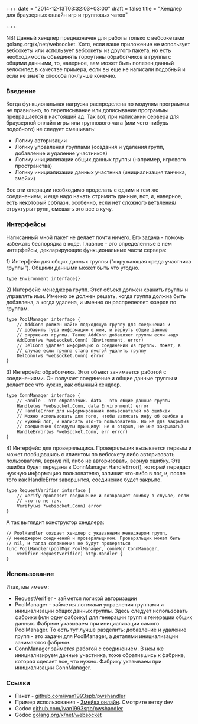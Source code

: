 +++
date = "2014-12-13T03:32:03+03:00"
draft = false
title = "Хендлер для браузерных онлайн игр и групповых чатов"

+++

<p>NB! Данный хендлер предназначен для работы только с вебсокетами golang.org/x/net/websocket. Хотя, если ваше приложение не использует вебсокеты или использует вебсокеты из другого пакета, но есть необходимость объединять гороутины обработчиков в группы с общими данными, то, наверное, вам может быть полезен данный велосипед в качестве примера, если вы еще не написали подобный и если не знаете способа по-лучше конечно.</p>

<h3>Введение</h3>

<p>Когда функциональная нагрузка распределена по модулям программы не правильно, то переписывание или дописывание программы превращается в настоящий ад. Так вот, при написании сервера для браузерной онлайн игры или группового чата (или чего-нибудь подобного) не следует смешивать:</p>

<ul>
<li>Логику авторизации</li>
<li>Логику управления группами (создания и удаления групп, добавление и удаление участников)</li>
<li>Логику инициализации общих данных группы (например, игрового пространства)</li>
<li>Логику инициализации данных участника (инициализация танчика, змейки)</li>
</ul>

<p>Все эти операции необходимо проделать с одним и тем же соединением, и еще надо начать стримить данные, вот, и, наверное, есть некоторый соблазн, особенно, если нет сложного ветвления/структуры групп, смешать это все в кучу.</p>

<h3>Интерфейсы</h3>

<p>Написанный мной пакет не делает почти ничего. Его задача - помочь избежать беспорядка в коде. Главное - это определенные в нем интерфейсы, декларирующие функциональные части сервера:</p>

<p>1) Интерфейс для общих данных группы ("окружающая среда участника группы"). Общими данными может быть что угодно.</p>

<pre><code class="go">type Environment interface{}
</code></pre>

<p>2) Интерфейс менеджера групп. Этот объект должен хранить группы и управлять ими. Именно он должен решать, когда группа должна быть добавлена, а когда удалена, и именно он распрелеляет юзеров по группам.</p>

<pre><code class="go">type PoolManager interface {
    // AddConn должен найти подходящую группу для соединения и 
    // добавить туда информацию о нем, и вернуть общие данные
    // окружения группы. Также AddConn добавляет группы если надо
    AddConn(ws *websocket.Conn) (Environment, error)
    // DelConn удаляет информацию о соединении из группы. Может, в
    // случае если группа стала пустой удалить группу
    DelConn(ws *websocket.Conn) error
}
</code></pre>

<p>3) Интерфейс обработчика. Этот объект занимается работой с соединениями. Он получает соединение и общие данные группы и делает все что нужно, как обычный хендлер.</p>

<pre><code class="go">type ConnManager interface {
    // Handle - это обработчик. data - это общие данные группы
    Handle(ws *websocket.Conn, data Environment) error
    // HandleError для информирования пользователей об ошибках
    // Можно использовать для того, чтобы записать инфу об ошибке в
    // нужный лог, и написать что-то пользователю. Но не для закрытия
    // соединения (следуем принципу: не я открыл, не мне закрывать)
    HandleError(ws *websocket.Conn, err error)
}
</code></pre>

<p>4) Интерфейс для проверяльщика. Проверяльщик вызывается первым и может пообщавшись с клиентом по вебсокету либо авторизовать пользователя, вернув nil, либо не авторизовать, вернув ошибку. Эта ошибка будет передана в ConnManager.HandleError(), который передаст нужную информацию пользователю, запишит что-либо в лог, и, после того как HandleError завершится, соединение будет закрыто.</p>

<pre><code class="go">type RequestVerifier interface {
    // Verify проверяет соединение и возвращает ошибку в случае, если
    // что-то не так.
    Verify(ws *websocket.Conn) error
}
</code></pre>

<p>А так выглядит конструктор хендлера:</p>

<pre><code class="go">// PoolHandler создает хендлер с указанными менеджером групп,
// менеджером соединений и проверяльщиком. Проверяльщик может быть
// nil, и тагда соединения не будут проверяться
func PoolHandler(poolMgr PoolManager, connMgr ConnManager,
    verifier RequestVerifier) http.Handler {
}
</code></pre>

<h3>Использование</h3>

<p>Итак, мы имеем:</p>

<ul>
<li>RequestVerifier - займется логикой авторизации</li>
<li>PoolManager - займется логиками управления группами и инициализации общих данных группы. Здесь следует использовать фабрики (или одну фабрику) для генерации групп и генерации общих данных. Фабрики указываем при инициализации самого PoolManager. То есть тут лучше разделить: добавление и удаление групп - это задачи для PoolManager, а деталями инициализации занимаются фабрики.</li>
<li>ConnManager займется работой с соединением. В нем же инициализируем данные участника, тоже обратившись к фабрике, которая сделает все, что нужно. Фабрику указываем при инициализации ConnManager.</li>
</ul>

<h3>Ссылки</h3>

<ul>
<li>Пакет - <a href="https://github.com/ivan1993spb/pwshandler">github.com/ivan1993spb/pwshandler</a></li>
<li>Пример использования - <a href="https://bitbucket.org/pushkin_ivan/clever-snake">Змейка онлайн</a>. Смотрите ветку dev</li>
<li>Godoc <a href="http://godoc.org/github.com/ivan1993spb/pwshandler">github.com/ivan1993spb/pwshandler</a></li>
<li>Godoc <a href="http://godoc.org/golang.org/x/net/websocket">golang.org/x/net/websocket</a></li>
</ul>
